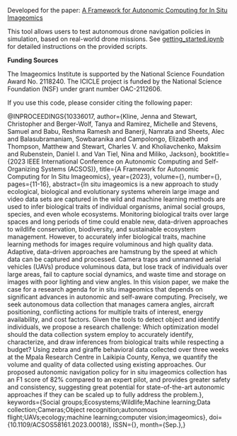 Developed for the paper: [A Framework for Autonomic Computing for In Situ Imageomics](https://ieeexplore.ieee.org/abstract/document/10336017)

This tool allows users to test autonomous drone navigation policies in simulation,
based on real-world drone missions. 
See [getting_started.ipynb](https://github.com/jennamk14/autonomous_drone_simulator/blob/master/getting_started.ipynb) for detailed instructions on the provided scripts.

**Funding Sources**

The Imageomics Institute is supported by the National Science Foundation Award No. 2118240. The ICICLE project is funded by the National Science Foundation (NSF) under grant number OAC-2112606.

If you use this code, please consider citing the following paper:

@INPROCEEDINGS{10336017,
  author={Kline, Jenna and Stewart, Christopher and Berger-Wolf, Tanya and Ramirez, Michelle and Stevens, Samuel and Babu, Reshma Ramesh and Banerji, Namrata and Sheets, Alec and Balasubramaniam, Sowbaranika and Campolongo, Elizabeth and Thompson, Matthew and Stewart, Charles V. and Kholiavchenko, Maksim and Rubenstein, Daniel I. and Van Tiel, Nina and Miliko, Jackson},
  booktitle={2023 IEEE International Conference on Autonomic Computing and Self-Organizing Systems (ACSOS)}, 
  title={A Framework for Autonomic Computing for In Situ Imageomics}, 
  year={2023},
  volume={},
  number={},
  pages={11-16},
  abstract={In situ imageomics is a new approach to study ecological, biological and evolutionary systems wherein large image and video data sets are captured in the wild and machine learning methods are used to infer biological traits of individual organisms, animal social groups, species, and even whole ecosystems. Monitoring biological traits over large spaces and long periods of time could enable new, data-driven approaches to wildlife conservation, biodiversity, and sustainable ecosystem management. However, to accurately infer biological traits, machine learning methods for images require voluminous and high quality data. Adaptive, data-driven approaches are hamstrung by the speed at which data can be captured and processed. Camera traps and unmanned aerial vehicles (UAVs) produce voluminous data, but lose track of individuals over large areas, fail to capture social dynamics, and waste time and storage on images with poor lighting and view angles. In this vision paper, we make the case for a research agenda for in situ imageomics that depends on significant advances in autonomic and self-aware computing. Precisely, we seek autonomous data collection that manages camera angles, aircraft positioning, conflicting actions for multiple traits of interest, energy availability, and cost factors. Given the tools to detect object and identify individuals, we propose a research challenge: Which optimization model should the data collection system employ to accurately identify, characterize, and draw inferences from biological traits while respecting a budget? Using zebra and giraffe behavioral data collected over three weeks at the Mpala Research Centre in Laikipia County, Kenya, we quantify the volume and quality of data collected using existing approaches. Our proposed autonomic navigation policy for in situ imageomics collection has an F1 score of 82% compared to an expert pilot, and provides greater safety and consistency, suggesting great potential for state-of-the-art autonomic approaches if they can be scaled up to fully address the problem.},
  keywords={Social groups;Ecosystems;Wildlife;Machine learning;Data collection;Cameras;Object recognition;autonomous flight;UAVs;ecology;machine learning;computer vision;imageomics},
  doi={10.1109/ACSOS58161.2023.00018},
  ISSN={},
  month={Sep.},}

